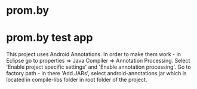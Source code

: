 prom.by
=======
prom.by test app
======
This project uses Android Annotations. In order to make them work - in Eclipse go to properties => Java Compiler => Annotation Processing. Select 'Enable project specific settings' and 'Enable annotation processing'. Go to factory path - in there 'Add JARs', select android-annotations.jar which is located in compile-libs folder in root folder of the project.
